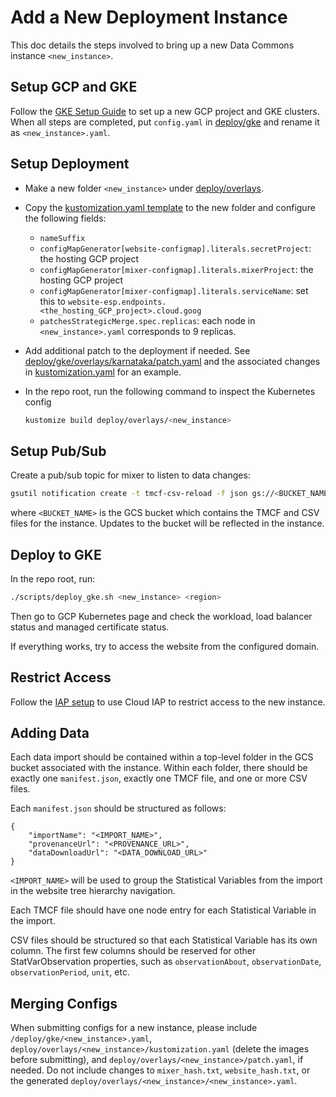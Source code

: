 # Add a New Deployment Instance

This doc details the steps involved to bring up a new Data Commons instance
`<new_instance>`.

## Setup GCP and GKE

Follow the [GKE Setup Guide](../gke/README.md) to set up a new GCP project and GKE
clusters. When all steps are completed, put `config.yaml` in [deploy/gke](../deploy/gke)
and rename it as `<new_instance>.yaml`.

## Setup Deployment

- Make a new folder `<new_instance>` under [deploy/overlays](../deploy/overlays).

- Copy the [kustomization.yaml
  template](../deploy/overlays/kustomization.yaml.tpl) to the new folder and
  configure the following fields:

  - `nameSuffix`
  - `configMapGenerator[website-configmap].literals.secretProject`: the hosting GCP project
  - `configMapGenerator[mixer-configmap].literals.mixerProject`: the hosting GCP project
  - `configMapGenerator[mixer-configmap].literals.serviceName`: set this to `website-esp.endpoints.<the_hosting_GCP_project>.cloud.goog`
  - `patchesStrategicMerge.spec.replicas`: each node in `<new_instance>.yaml` corresponds to 9 replicas.

- Add additional patch to the deployment if needed. See [deploy/gke/overlays/karnataka/patch.yaml](../deploy/gke/overlays/karnataka/patch.yaml) and the associated changes in [kustomization.yaml](../deploy/gke/overlays/karnataka/kustomization.yaml) for an example.

- In the repo root, run the following command to inspect the Kubernetes config

  ```bash
  kustomize build deploy/overlays/<new_instance>
  ```

## Setup Pub/Sub 
Create a pub/sub topic for mixer to listen to data changes:

```bash
gsutil notification create -t tmcf-csv-reload -f json gs://<BUCKET_NAME>
```

where `<BUCKET_NAME>` is the GCS bucket which contains the TMCF and CSV files for the instance. Updates to the bucket will be reflected in the instance.

## Deploy to GKE

In the repo root, run:

```bash
./scripts/deploy_gke.sh <new_instance> <region>
```

Then go to GCP Kubernetes page and check the workload, load balancer status and
managed certificate status.

If everything works, try to access the website from the configured domain.

## Restrict Access

Follow the [IAP setup](./iap.md) to use Cloud IAP to restrict access to the new instance.

## Adding Data
Each data import should be contained within a top-level folder in the GCS bucket associated with the instance. Within each folder, there should be exactly one `manifest.json`, exactly one TMCF file, and one or more CSV files. 

Each `manifest.json` should be structured as follows: 

```
{
    "importName": "<IMPORT_NAME>",
    "provenanceUrl": "<PROVENANCE_URL>",
    "dataDownloadUrl": "<DATA_DOWNLOAD_URL>"
}
```

`<IMPORT_NAME>` will be used to group the Statistical Variables from the import in the website tree hierarchy navigation.

Each TMCF file should have one node entry for each Statistical Variable in the import.

CSV files should be structured so that each Statistical Variable has its own column. The first few columns should be reserved for other StatVarObservation properties, such as  `observationAbout`, `observationDate`, `observationPeriod`, `unit`, etc. 

## Merging Configs
When submitting configs for a new instance, please include `/deploy/gke/<new_instance>.yaml`, `deploy/overlays/<new_instance>/kustomization.yaml` (delete the images before submitting), and `deploy/overlays/<new_instance>/patch.yaml`, if needed. Do not include changes to `mixer_hash.txt`, `website_hash.txt`, or the generated `deploy/overlays/<new_instance>/<new_instance>.yaml`.